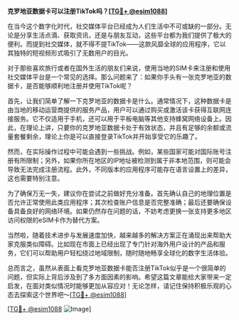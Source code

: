 **克罗地亚数据卡可以注册TikTok吗？[[TG💪+ @esim1088](https://t.me/s/esim1088)]**

在当今这个数字化时代，社交媒体平台已经成为人们生活中不可或缺的一部分。无论是分享生活点滴、获取资讯，还是与朋友互动，这些平台都为我们提供了极大的便利。而提到社交媒体，就不得不提TikTok——这款风靡全球的应用程序，它以其独特的短视频形式吸引了无数用户的目光。

对于那些喜欢旅行或者在国外生活的朋友们来说，使用当地的SIM卡来注册和使用社交媒体平台是一个常见的选择。那么问题来了：如果你手头有一张克罗地亚的数据卡，是否能够顺利地注册并使用TikTok呢？

首先，让我们简单了解一下克罗地亚的数据卡是什么。通常情况下，这种数据卡是由当地的移动运营商提供的服务产品，用户可以通过购买或激活该卡获得互联网连接服务。它不仅适用于手机，还可以用于平板电脑等其他支持蜂窝网络设备上。因此，在理论上讲，只要你的克罗地亚数据卡处于有效状态，并且有足够的余额或流量套餐剩余，理论上你是可以直接登录TikTok并开始享受它的乐趣了。

然而，在实际操作过程中可能会遇到一些挑战。例如，某些国家可能对国际账号注册有所限制；另外，如果你所在地区的IP地址被检测到属于非本地范围，则可能会导致无法完成注册流程。此外，不同版本的应用程序可能存在语言设置上的差异，这也需要特别注意。

为了确保万无一失，建议你在尝试之前做好充分准备。首先确认自己的地理位置是否允许正常使用此类应用程序；其次检查账户信息是否完整准确；最后还要确保设备具备良好的网络环境。如果仍然存在问题的话，不妨考虑更换一张支持更多地区访问权限的eSIM卡作为替代方案。

当然啦，随着技术进步与发展速度加快，越来越多的解决方案正在涌现出来帮助大家克服类似障碍。比如现在市面上已经出现了专门针对海外用户设计的产品和服务，它们可以帮助用户轻松绕过地域限制，随时随地畅享全球化的数字生活体验。

总而言之，虽然从表面上看克罗地亚数据卡能否注册TikTok似乎是一个很简单的问题，但实际上背后涉及到了多方面因素的影响。希望这篇文章能给大家带来一定启发，在面对类似情况时能够更加从容应对！无论怎样，请记住保持积极乐观的心态去探索这个世界吧～[[TG💪+ @esim1088](https://t.me/s/esim1088)]

[[TG💪+ @esim1088](https://t.me/s/esim1088) ![Image](https://i.postimg.cc/4NQfJmqS/Snipaste-2025-05-13-00-14-12.png)]